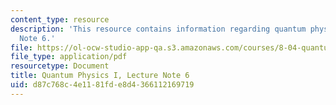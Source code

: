 ```yaml
---
content_type: resource
description: 'This resource contains information regarding quantum physics: Lecture
  Note 6.'
file: https://ol-ocw-studio-app-qa.s3.amazonaws.com/courses/8-04-quantum-physics-i-spring-2016/d87c768c4e1181fde8d4366112169719_MIT8_04S16_LecNotes6.pdf
file_type: application/pdf
resourcetype: Document
title: Quantum Physics I, Lecture Note 6
uid: d87c768c-4e11-81fd-e8d4-366112169719
---
```

